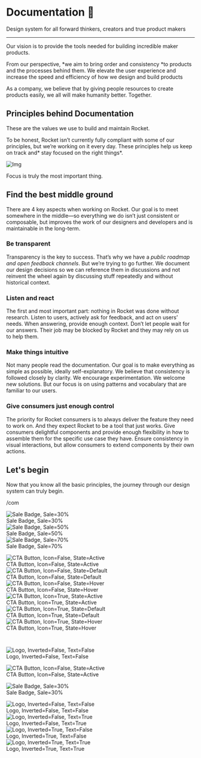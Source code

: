 
# Documentation 🚀

Design system for all forward thinkers, creators and true product makers

---

Our vision is to provide the tools needed for building incredible maker products.

From our perspective, *we aim to bring order and consistency *to products and the processes behind them. We elevate the user experience and increase the speed and efficiency of how we design and build products

As a company, we believe that by giving people resources to create products easily, we all will make humanity better. Together.

## Principles behind Documentation

These are the values we use to build and maintain Rocket.

To be honest, Rocket isn’t currently fully compliant with some of our principles, but we’re working on it every day. These principles help us keep on track and* stay focused on the right things*.

![Img](https://studio-assets.supernova.io/design-systems/14533/9289758a-6300-472a-bbc6-a57098081abf.jpeg)

Focus is truly the most important thing.

## Find the best middle ground

There are 4 key aspects when working on Rocket. Our goal is to meet somewhere in the middle—so everything we do isn’t just consistent or composable, but improves the work of our designers and developers and is maintainable in the long-term.

### Be transparent

Transparency is the key to success. That’s why we have a *public roadmap and open feedback channels*. But we’re trying to go further. We document our design decisions so we can reference them in discussions and not reinvent the wheel again by discussing stuff repeatedly and without historical context.

### Listen and react

The first and most important part: nothing in Rocket was done without research. Listen to users, actively ask for feedback, and act on users’ needs. When answering, provide enough context. Don’t let people wait for our answers. Their job may be blocked by Rocket and they may rely on us to help them.

### Make things intuitive

Not many people read the documentation. Our goal is to make everything as simple as possible, ideally self-explanatory. We believe that consistency is followed closely by clarity. We encourage experimentation. We welcome new solutions. But our focus is on using patterns and vocabulary that are familiar to our users.

### Give consumers just enough control

The priority for Rocket consumers is to always deliver the feature they need to work on. And they expect Rocket to be a tool that just works. Give consumers delightful components and provide enough flexibility in how to assemble them for the specific use case they have. Ensure consistency in visual interactions, but allow consumers to extend components by their own actions.

## Let's begin

Now that you know all the basic principles, the journey through our design system can truly begin.

/com

  
![Sale Badge, Sale=30%](https://studio-assets.supernova.io/design-systems/14533/7050932b-e499-4dc2-866e-b50df7eeedfb.png)  
Sale Badge, Sale=30%  
![Sale Badge, Sale=50%](https://studio-assets.supernova.io/design-systems/14533/0b706a24-8116-416b-a35b-8d8e13660e89.png)  
Sale Badge, Sale=50%  
![Sale Badge, Sale=70%](https://studio-assets.supernova.io/design-systems/14533/13eab998-b5e5-4eaa-b05e-6ff29eb74ab6.png)  
Sale Badge, Sale=70%  


  
![CTA Button, Icon=False, State=Active](https://studio-assets.supernova.io/design-systems/14533/634aa1b7-7124-4ac1-8484-89ac44e43f1f.png)  
CTA Button, Icon=False, State=Active  
![CTA Button, Icon=False, State=Default](https://studio-assets.supernova.io/design-systems/14533/f249beb0-2743-4c47-b65f-cc897f249422.png)  
CTA Button, Icon=False, State=Default  
![CTA Button, Icon=False, State=Hover](https://studio-assets.supernova.io/design-systems/14533/6ba0d99a-e042-4804-815f-caf5506af5e7.png)  
CTA Button, Icon=False, State=Hover  
![CTA Button, Icon=True, State=Active](https://studio-assets.supernova.io/design-systems/14533/1b7531a2-0d6d-4889-8304-018e88ba63a5.png)  
CTA Button, Icon=True, State=Active  
![CTA Button, Icon=True, State=Default](https://studio-assets.supernova.io/design-systems/14533/71f3ccb2-09bb-4efd-9956-a9b44e9337e2.png)  
CTA Button, Icon=True, State=Default  
![CTA Button, Icon=True, State=Hover](https://studio-assets.supernova.io/design-systems/14533/5ffb535d-1d43-4452-a986-c58fa56a777c.png)  
CTA Button, Icon=True, State=Hover  


```javascript  
  
```

  
![Logo, Inverted=False, Text=False](https://studio-assets.supernova.io/design-systems/14533/b28c2256-ca44-4de7-9fd9-294031ccb5fb.png)  
Logo, Inverted=False, Text=False  


  
  


  
![CTA Button, Icon=False, State=Active](https://studio-assets.supernova.io/design-systems/14533/634aa1b7-7124-4ac1-8484-89ac44e43f1f.png)  
CTA Button, Icon=False, State=Active  


  
![Sale Badge, Sale=30%](https://studio-assets.supernova.io/design-systems/14533/7050932b-e499-4dc2-866e-b50df7eeedfb.png)  
Sale Badge, Sale=30%  


  
![Logo, Inverted=False, Text=False](https://studio-assets.supernova.io/design-systems/14533/b28c2256-ca44-4de7-9fd9-294031ccb5fb.png)  
Logo, Inverted=False, Text=False  
![Logo, Inverted=False, Text=True](https://studio-assets.supernova.io/design-systems/14533/0f8e477f-a72d-41d3-9b3d-60c176fbbc31.png)  
Logo, Inverted=False, Text=True  
![Logo, Inverted=True, Text=False](https://studio-assets.supernova.io/design-systems/14533/10f5ed2c-b700-4cc0-8172-3bf958111a5b.png)  
Logo, Inverted=True, Text=False  
![Logo, Inverted=True, Text=True](https://studio-assets.supernova.io/design-systems/14533/c39373ac-54a5-4945-b025-0488bf5a04e4.png)  
Logo, Inverted=True, Text=True  
